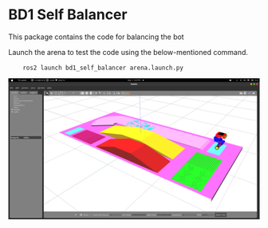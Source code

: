 # BD1 Self Balancer

<p align = "justify">
This package contains the code for balancing the bot</p>

Launch the arena to test the code using the below-mentioned command.

        ros2 launch bd1_self_balancer arena.launch.py

<div style="text" align="center">
    <img src="https://github.com/hari-vickey/ROS2-Self-Balancing-Bot/blob/main/documents/images/test_sbr_arena.png" />
</div>
